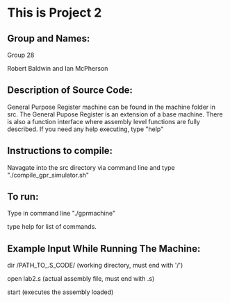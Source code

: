 This is Project 2
=================
Group and Names:
----------------

Group 28

Robert Baldwin and Ian McPherson

Description of Source Code:
---------------------------

General Purpose Register machine can be found in the machine folder in src. The General Pupose Register is an extension of a base machine. There is also a function interface where assembly level functions are fully described. If you need any help executing, type "help"

Instructions to compile:
------------------------

Navagate into the src directory via command line and type "./compile_gpr_simulator.sh"

To run:
-------

Type in command line "./gprmachine"

type help for list of commands.

Example Input While Running The Machine:
-----------------------------------------

dir /PATH_TO_.S_CODE/ (working directory, must end with '/')

open lab2.s (actual assembly file, must end with .s)

start (executes the assembly loaded)
